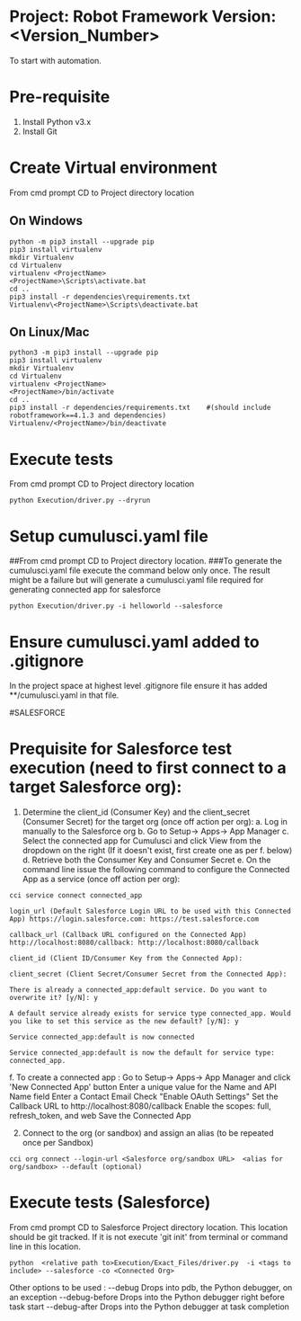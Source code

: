 # Project: <ProjectName> Robot Framework Version: <Version_Number>

To start with automation.

# Pre-requisite

1. Install Python v3.x
2. Install Git

# Create Virtual environment

From cmd prompt CD to Project directory location

## On Windows

```
python -m pip3 install --upgrade pip
pip3 install virtualenv
mkdir Virtualenv
cd Virtualenv
virtualenv <ProjectName>
<ProjectName>\Scripts\activate.bat
cd ..
pip3 install -r dependencies\requirements.txt
Virtualenv\<ProjectName>\Scripts\deactivate.bat
```

## On Linux/Mac

```
python3 -m pip3 install --upgrade pip
pip3 install virtualenv
mkdir Virtualenv
cd Virtualenv
virtualenv <ProjectName>
<ProjectName>/bin/activate
cd ..
pip3 install -r dependencies/requirements.txt    #(should include robotframework==4.1.3 and dependencies)
Virtualenv/<ProjectName>/bin/deactivate
```

# Execute tests

From cmd prompt CD to Project directory location

```
python Execution/driver.py --dryrun
```

# Setup cumulusci.yaml file

##From cmd prompt CD to Project directory location.
###To generate the cumulusci.yaml file execute the command below
only once. The result might be a failure but will generate a
cumulusci.yaml file required for generating connected app for salesforce

```
python Execution/driver.py -i helloworld --salesforce
```

# Ensure cumulusci.yaml added to .gitignore

In the project space at highest level .gitignore file ensure
it has added \*\*/cumulusci.yaml in that file.

#SALESFORCE

# Prequisite for Salesforce test execution (need to first connect to a target Salesforce org):

1. Determine the client_id (Consumer Key) and the client_secret (Consumer Secret) for the target org (once off action per org):
   a. Log in manually to the Salesforce org
   b. Go to Setup-> Apps-> App Manager
   c. Select the connected app for Cumulusci and click View from the dropdown on the right (If it doesn't exist, first create one as per f. below)
   d. Retrieve both the Consumer Key and Consumer Secret
   e. On the command line issue the following command to configure the Connected App as a service (once off action per org):

```
cci service connect connected_app

login_url (Default Salesforce Login URL to be used with this Connected App) https://login.salesforce.com: https://test.salesforce.com

callback_url (Callback URL configured on the Connected App) http://localhost:8080/callback: http://localhost:8080/callback

client_id (Client ID/Consumer Key from the Connected App):

client_secret (Client Secret/Consumer Secret from the Connected App):

There is already a connected_app:default service. Do you want to overwrite it? [y/N]: y

A default service already exists for service type connected_app. Would you like to set this service as the new default? [y/N]: y

Service connected_app:default is now connected

Service connected_app:default is now the default for service type: connected_app.
```

f. To create a connected app :
Go to Setup-> Apps-> App Manager and click 'New Connected App' button
Enter a unique value for the Name and API Name field
Enter a Contact Email
Check "Enable OAuth Settings"
Set the Callback URL to http://localhost:8080/callback
Enable the scopes: full, refresh_token, and web
Save the Connected App

2.  Connect to the org (or sandbox) and assign an alias (to be repeated once per Sandbox)

```
cci org connect --login-url <Salesforce org/sandbox URL>  <alias for org/sandbox> --default (optional)
```

# Execute tests (Salesforce)

From cmd prompt CD to Salesforce Project directory location.
This location should be git tracked. If it is not execute 'git init'
from terminal or command line in this location.

```
python  <relative path to>Execution/Exact_Files/driver.py  -i <tags to include> --salesforce -co <Connected Org>
```

Other options to be used :
--debug Drops into pdb, the Python debugger, on an exception
--debug-before Drops into the Python debugger right before task start
--debug-after Drops into the Python debugger at task completion
